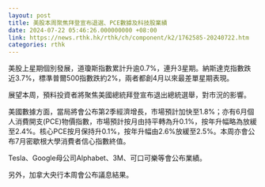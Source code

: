 ```yaml
---
layout: post
title: 美股本周聚焦拜登宣布退選、PCE數據及科技股業績
date: 2024-07-22 05:46:26.000000000 +08:00
link: https://news.rthk.hk/rthk/ch/component/k2/1762585-20240722.htm
categories: rthk
---
```


美股上星期個別發展，道瓊斯指數累計升逾0.7%，連升3星期。納斯達克指數跌近3.7%，標準普爾500指數跌約2%，兩者都創4月以來最差單星期表現。

展望本周，預料投資者將聚焦美國總統拜登宣布退出總統選舉，對市況的影響。

美國數據方面，當局將會公布第2季經濟增長，市場預計加快至1.8%；亦有6月個人消費開支(PCE)物價指數，市場預計按月由持平轉為升0.1%，按年升幅略為放緩至2.4%。核心PCE按月保持升0.1%，按年升幅由2.6%放緩至2.5%。本周亦會公布7月密歇根大學消費者信心指數終值。

Tesla、Google母公司Alphabet、3M、可口可樂等會公布業績。

另外，加拿大央行本周會公布議息結果。
